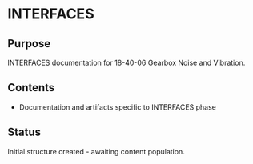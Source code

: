 # INTERFACES

## Purpose
INTERFACES documentation for 18-40-06 Gearbox Noise and Vibration.

## Contents
- Documentation and artifacts specific to INTERFACES phase

## Status
Initial structure created - awaiting content population.
